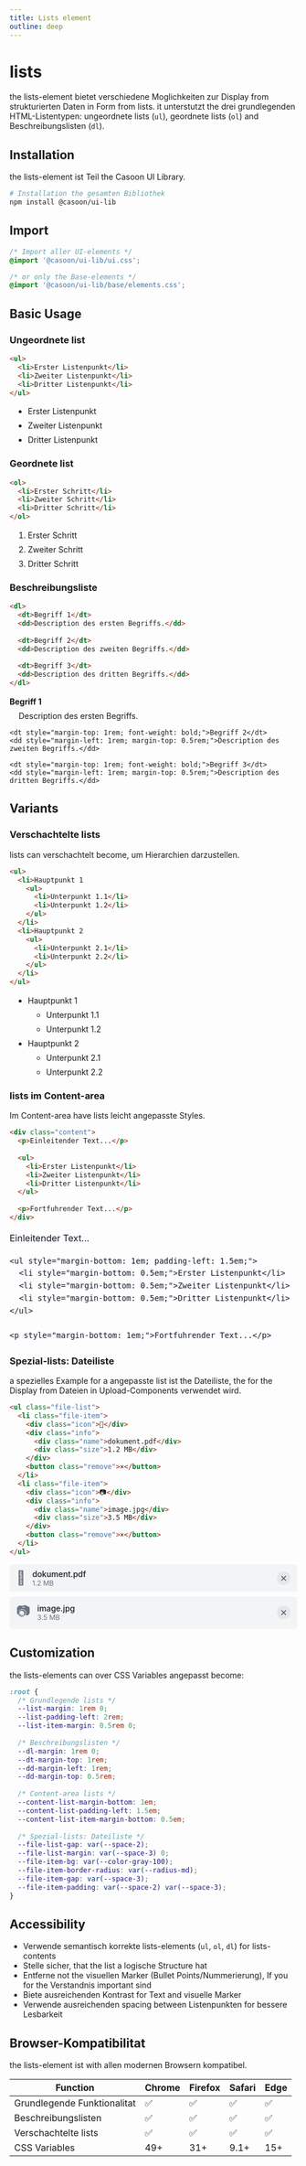 ```yaml
---
title: Lists element
outline: deep
---
```



# lists

the lists-element bietet verschiedene Moglichkeiten zur Display from strukturierten Daten in Form from lists. it unterstutzt the drei grundlegenden HTML-Listentypen: ungeordnete lists (`ul`), geordnete lists (`ol`) and Beschreibungslisten (`dl`).

## Installation

the lists-element ist Teil the Casoon UI Library.

```bash
# Installation the gesamten Bibliothek
npm install @casoon/ui-lib
```

## Import

```css
/* Import aller UI-elements */
@import '@casoon/ui-lib/ui.css';

/* or only the Base-elements */
@import '@casoon/ui-lib/base/elements.css';
```

## Basic Usage

### Ungeordnete list

```html
<ul>
  <li>Erster Listenpunkt</li>
  <li>Zweiter Listenpunkt</li>
  <li>Dritter Listenpunkt</li>
</ul>
```

<div class="example-wrappers">
  <ul style="margin: 1rem 0; padding-left: 2rem;">
    <li style="margin: 0.5rem 0;">Erster Listenpunkt</li>
    <li style="margin: 0.5rem 0;">Zweiter Listenpunkt</li>
    <li style="margin: 0.5rem 0;">Dritter Listenpunkt</li>
  </ul>
</div>

### Geordnete list

```html
<ol>
  <li>Erster Schritt</li>
  <li>Zweiter Schritt</li>
  <li>Dritter Schritt</li>
</ol>
```

<div class="example-wrappers">
  <ol style="margin: 1rem 0; padding-left: 2rem;">
    <li style="margin: 0.5rem 0;">Erster Schritt</li>
    <li style="margin: 0.5rem 0;">Zweiter Schritt</li>
    <li style="margin: 0.5rem 0;">Dritter Schritt</li>
  </ol>
</div>

### Beschreibungsliste

```html
<dl>
  <dt>Begriff 1</dt>
  <dd>Description des ersten Begriffs.</dd>
  
  <dt>Begriff 2</dt>
  <dd>Description des zweiten Begriffs.</dd>
  
  <dt>Begriff 3</dt>
  <dd>Description des dritten Begriffs.</dd>
</dl>
```

<div class="example-wrappers">
  <dl style="margin: 1rem 0;">
    <dt style="margin-top: 1rem; font-weight: bold;">Begriff 1</dt>
    <dd style="margin-left: 1rem; margin-top: 0.5rem;">Description des ersten Begriffs.</dd>
    
    <dt style="margin-top: 1rem; font-weight: bold;">Begriff 2</dt>
    <dd style="margin-left: 1rem; margin-top: 0.5rem;">Description des zweiten Begriffs.</dd>
    
    <dt style="margin-top: 1rem; font-weight: bold;">Begriff 3</dt>
    <dd style="margin-left: 1rem; margin-top: 0.5rem;">Description des dritten Begriffs.</dd>
  </dl>
</div>

## Variants

### Verschachtelte lists

lists can verschachtelt become, um Hierarchien darzustellen.

```html
<ul>
  <li>Hauptpunkt 1
    <ul>
      <li>Unterpunkt 1.1</li>
      <li>Unterpunkt 1.2</li>
    </ul>
  </li>
  <li>Hauptpunkt 2
    <ul>
      <li>Unterpunkt 2.1</li>
      <li>Unterpunkt 2.2</li>
    </ul>
  </li>
</ul>
```

<div class="example-wrappers">
  <ul style="margin: 1rem 0; padding-left: 2rem;">
    <li style="margin: 0.5rem 0;">Hauptpunkt 1
      <ul style="margin: 0.5rem 0; padding-left: 2rem;">
        <li style="margin: 0.5rem 0;">Unterpunkt 1.1</li>
        <li style="margin: 0.5rem 0;">Unterpunkt 1.2</li>
      </ul>
    </li>
    <li style="margin: 0.5rem 0;">Hauptpunkt 2
      <ul style="margin: 0.5rem 0; padding-left: 2rem;">
        <li style="margin: 0.5rem 0;">Unterpunkt 2.1</li>
        <li style="margin: 0.5rem 0;">Unterpunkt 2.2</li>
      </ul>
    </li>
  </ul>
</div>

### lists im Content-area

Im Content-area have lists leicht angepasste Styles.

```html
<div class="content">
  <p>Einleitender Text...</p>
  
  <ul>
    <li>Erster Listenpunkt</li>
    <li>Zweiter Listenpunkt</li>
    <li>Dritter Listenpunkt</li>
  </ul>
  
  <p>Fortfuhrender Text...</p>
</div>
```

<div class="example-wrappers">
  <div style="color: #111827; font-size: 1rem; line-height: 1.6;">
    <p style="margin-bottom: 1em;">Einleitender Text...</p>
    
    <ul style="margin-bottom: 1em; padding-left: 1.5em;">
      <li style="margin-bottom: 0.5em;">Erster Listenpunkt</li>
      <li style="margin-bottom: 0.5em;">Zweiter Listenpunkt</li>
      <li style="margin-bottom: 0.5em;">Dritter Listenpunkt</li>
    </ul>
    
    <p style="margin-bottom: 1em;">Fortfuhrender Text...</p>
  </div>
</div>

### Spezial-lists: Dateiliste

a spezielles Example for a angepasste list ist the Dateiliste, the for the Display from Dateien in Upload-Components verwendet wird.

```html
<ul class="file-list">
  <li class="file-item">
    <div class="icon">📄</div>
    <div class="info">
      <div class="name">dokument.pdf</div>
      <div class="size">1.2 MB</div>
    </div>
    <button class="remove">×</button>
  </li>
  <li class="file-item">
    <div class="icon">📷</div>
    <div class="info">
      <div class="name">image.jpg</div>
      <div class="size">3.5 MB</div>
    </div>
    <button class="remove">×</button>
  </li>
</ul>
```

<div class="example-wrappers">
  <ul style="display: flex; flex-direction: column; gap: 0.5rem; list-style: none; margin: 0.75rem 0; padding: 0;">
    <li style="align-items: center; background-color: #f3f4f6; border-radius: 0.375rem; display: flex; gap: 0.75rem; padding: 0.5rem 0.75rem;">
      <div style="color: #6b7280; font-size: 1.5rem;">📄</div>
      <div style="flex: 1;">
        <div style="font-weight: 500;">dokument.pdf</div>
        <div style="color: #6b7280; font-size: 0.75rem;">1.2 MB</div>
      </div>
      <button style="align-items: center; background-color: #e5e7eb; border: none; border-radius: 50%; color: #4b5563; cursor: pointer; display: flex; font-size: 1.25rem; height: 1.5rem; justify-content: center; line-height: 1; width: 1.5rem;">×</button>
    </li>
    <li style="align-items: center; background-color: #f3f4f6; border-radius: 0.375rem; display: flex; gap: 0.75rem; padding: 0.5rem 0.75rem;">
      <div style="color: #6b7280; font-size: 1.5rem;">📷</div>
      <div style="flex: 1;">
        <div style="font-weight: 500;">image.jpg</div>
        <div style="color: #6b7280; font-size: 0.75rem;">3.5 MB</div>
      </div>
      <button style="align-items: center; background-color: #e5e7eb; border: none; border-radius: 50%; color: #4b5563; cursor: pointer; display: flex; font-size: 1.25rem; height: 1.5rem; justify-content: center; line-height: 1; width: 1.5rem;">×</button>
    </li>
  </ul>
</div>

## Customization

the lists-elements can over CSS Variables angepasst become:

```css
:root {
  /* Grundlegende lists */
  --list-margin: 1rem 0;
  --list-padding-left: 2rem;
  --list-item-margin: 0.5rem 0;
  
  /* Beschreibungslisten */
  --dl-margin: 1rem 0;
  --dt-margin-top: 1rem;
  --dd-margin-left: 1rem;
  --dd-margin-top: 0.5rem;
  
  /* Content-area lists */
  --content-list-margin-bottom: 1em;
  --content-list-padding-left: 1.5em;
  --content-list-item-margin-bottom: 0.5em;
  
  /* Spezial-lists: Dateiliste */
  --file-list-gap: var(--space-2);
  --file-list-margin: var(--space-3) 0;
  --file-item-bg: var(--color-gray-100);
  --file-item-border-radius: var(--radius-md);
  --file-item-gap: var(--space-3);
  --file-item-padding: var(--space-2) var(--space-3);
}
```

## Accessibility

- Verwende semantisch korrekte lists-elements (`ul`, `ol`, `dl`) for lists-contents
- Stelle sicher, that the list a logische Structure hat
- Entferne not the visuellen Marker (Bullet Points/Nummerierung), If you for the Verstandnis important sind
- Biete ausreichenden Kontrast for Text and visuelle Marker
- Verwende ausreichenden spacing between Listenpunkten for bessere Lesbarkeit

## Browser-Kompatibilitat

the lists-element ist with allen modernen Browsern kompatibel.

| Function | Chrome | Firefox | Safari | Edge |
|----------|--------|---------|--------|------|
| Grundlegende Funktionalitat | ✅ | ✅ | ✅ | ✅ |
| Beschreibungslisten | ✅ | ✅ | ✅ | ✅ |
| Verschachtelte lists | ✅ | ✅ | ✅ | ✅ |
| CSS Variables | 49+ | 31+ | 9.1+ | 15+ | 